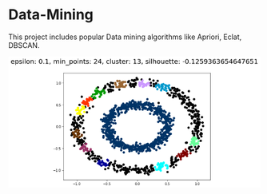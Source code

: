 # Data-Mining
This project includes popular Data mining algorithms like Apriori, Eclat, DBSCAN.


![](https://github.com/swayanshu/Data-Mining/blob/main/2.png) 
